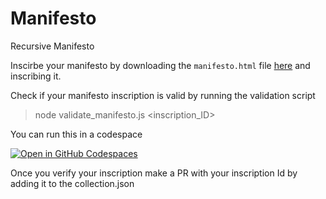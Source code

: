 # Manifesto
Recursive Manifesto

Inscirbe your manifesto by downloading the `manifesto.html` file [here](https://github.com/cypherpunklab/manifesto/blob/main/manifesto.html) and inscribing it.

Check if your manifesto inscription is valid by running the validation script
> node validate_manifesto.js <inscription_ID>

You can run this in a codespace

[![Open in GitHub Codespaces](https://github.com/codespaces/badge.svg)](https://codespaces.new/cypherpunklab/manifesto)

Once you verify your inscription make a PR with your inscription Id by adding it to the collection.json
